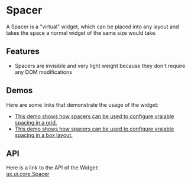 Spacer
======

A Spacer is a "virtual" widget, which can be placed into any layout and
takes the space a normal widget of the same size would take.

Features
--------

-   Spacers are invisible and very light weight because they don't
    require any DOM modifications

Demos
-----

Here are some links that demonstrate the usage of the widget:

-   [This demo shows how spacers can be used to configure vraiable
    spacing in a
    grid.](http://demo.qooxdoo.org/%{version}/demobrowser/#layout~Spacer_Grid.html)
-   [This demo shows how spacers can be used to configure vraiable
    spacing in a box
    layout.](http://demo.qooxdoo.org/%{version}/demobrowser/#layout~Spacer_HBox.html)

API
---

Here is a link to the API of the Widget:\
[qx.ui.core.Spacer](http://demo.qooxdoo.org/%{version}/apiviewer/index.html#qx.ui.core.Spacer)
